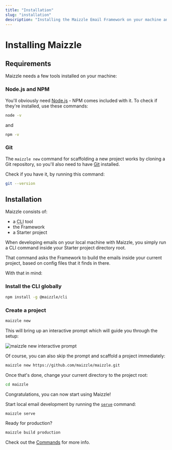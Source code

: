 ```yaml
---
title: "Installation"
slug: "installation"
description: "Installing the Maizzle Email Framework on your machine and creating a new project"
---
```


# Installing Maizzle

## Requirements

Maizzle needs a few tools installed on your machine:

### Node.js and NPM

You'll obviously need [Node.js](https://nodejs.org/en/download/) - NPM comes included with it. To check if they're installed, use these commands:

```bash
node -v
```

and

```bash
npm -v
```

### Git

The `maizzle new` command for scaffolding a new project works by cloning a Git repository, so you'll also need to have [Git](https://help.github.com/en/articles/set-up-git#setting-up-git) installed. 

Check if you have it, by running this command:

```bash
git --version
```

## Installation

Maizzle consists of:

- a <abbr title="Command Line Interface">CLI</abbr> tool
- the Framework
- a Starter project

When developing emails on your local machine with Maizzle, you simply run a CLI command inside your Starter project directory root. 

That command asks the Framework to build the emails inside your current project, based on config files that it finds in there.

With that in mind:

### Install the CLI globally

```bash
npm install -g @maizzle/cli
```

### Create a project

```bash
maizzle new
```

This will bring up an interactive prompt which will guide you through the setup:

![maizzle new interactive prompt](https://raw.githubusercontent.com/maizzle/cli/1.0/preview.gif)

Of course, you can also skip the prompt and scaffold a project immediately:

```bash
maizzle new https://github.com/maizzle/maizzle.git
```

Once that's done, change your current directory to the project root: 

```bash
cd maizzle
```

Congratulations, you can now start using Maizzle! 

Start local email development by running the [`serve`](/docs/commands/#serve) command:

```bash
maizzle serve
```

Ready for production?

```bash
maizzle build production
```

Check out the [Commands](/docs/commands/) for more info.
